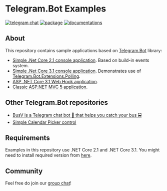 # Telegram.Bot Examples

[![telegram chat](https://img.shields.io/badge/Support_Chat-Telegram-blue.svg?style=flat-square)](https://t.me/joinchat/B35YY0QbLfd034CFnvCtCA)
[![package](https://img.shields.io/nuget/vpre/Telegram.Bot.svg?label=Telegram.Bot&style=flat-square)](https://www.nuget.org/packages/Telegram.Bot)
[![documentations](https://img.shields.io/badge/Documentations-Book-orange.svg?style=flat-square)](https://telegrambots.github.io/book/)

## About

This repository contains sample applications based on [Telegram.Bot](https://github.com/TelegramBots/Telegram.Bot) library:

- [Simple .Net Core 2.1 console application](https://github.com/TelegramBots/telegram.bot.examples/tree/master/Telegram.Bot.Examples.Echo). Based on build-in events system.
- [Simple .Net Core 3.1 console application](https://github.com/TelegramBots/telegram.bot.examples/tree/master/Telegram.Bot.Examples.Polling). Demonstrates use of [Telegram.Bot.Extensions.Polling](https://github.com/TelegramBots/Telegram.Bot.Extensions.Polling).
- [ASP .NET Core 3.1 Web Hook application](https://github.com/TelegramBots/telegram.bot.examples/tree/master/Telegram.Bot.Examples.WebHook).
- [Classic ASP.NET MVC 5 application](https://github.com/TelegramBots/Telegram.Bot.Examples/tree/legacy-ASPNET/Telegram.Bot.Examples.WebHook).

## Other Telegram.Bot repositories

- [BusV is a Telegram chat bot 🤖 that helps you catch your bus 🚍](https://github.com/pouladpld/BusVbot)
- [Simple Calendar Picker control](https://github.com/karb0f0s/CalendarPicker)

## Requirements

Examples in this repository use .NET Core 2.1 and .NET Core 3.1. You might need to install required version from [here](https://dotnet.microsoft.com/download).

## Community

Feel free do join our [group chat](https://t.me/tgbots_dotnet)!
